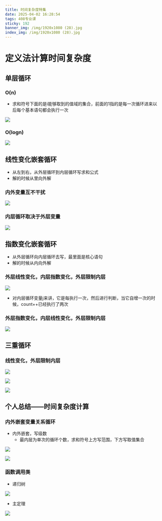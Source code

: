 ```yaml
---
title: 时间复杂度特集
date: 2025-04-02 16:28:54
tags: 408专业课
sticky: 192
banner_img: /img/1920x1080 (28).jpg
index_img: /img/1920x1080 (28).jpg
---
```


# 定义法计算时间复杂度

## 单层循环

### O(n)

* 求和符号下面的是i能够取到的值域的集合，前面的1指的是每一次循环进来以后每个基本语句都会执行一次

![](/img/67ecf3dbefbd3d00000000ff.png)

### O(logn)

![](/img/67ecf4c1efbd3d000000010a.png)

## 线性变化嵌套循环

* 从左到右，从外层循环到内层循环写求和公式
* 解的时候从里向外解

### 内外变量互不干扰

![](/img/165320.jpg)

### 内层循环取决于外层变量

![](/img/174327.jpg)

## 指数变化嵌套循环

* 从外层循环向内层循环去写，最里面是核心语句
* 解的时候从内向外解

### 外层线性变化，内层指数变化，外层限制内层

![](/img/80619.jpg)

* 对内层循环变量j来讲，它是每执行一次，然后进行判断，当它自增一次的时候，count++已经执行了两次

### 外层指数变化，内层线性变化，外层限制内层

![](/img/81710.jpg)

## 三重循环

### 线性变化，外层限制内层

![](/img/184925.jpg)

![](/img/84944.jpg)

![](/img/185132.jpg)

## 个人总结——时间复杂度计算

### 内外嵌套变量关系循环

* 内外嵌套，写级数
  * 最内层为单次的循环个数，求和符号上方写范围，下方写取值集合

![](/img/21848.jpg)

![](/img/221857.jpg)

### 函数调用类

* 递归树

![](/img/222553.jpg)

* 主定理

![](/img/222528.jpg)